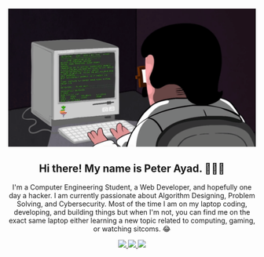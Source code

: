 ![Header](https://raw.githubusercontent.com/PeterAyad/PeterAyad/main/programming.gif)

<h2 align="center">Hi there! My name is Peter Ayad. 👋🏻🤓</h2>
<p align="center"> I'm a Computer Engineering Student, a Web Developer, and hopefully one day a hacker. 
I am currently passionate about Algorithm Designing, Problem Solving, and Cybersecurity.
Most of the time I am on my laptop coding, developing, and building things but when I'm not, you can find me on the exact same laptop either learning a new topic related to computing, gaming, or watching sitcoms. 😂</p>
<div align="center">

<a href="https://www.linkedin.com/in/PeterAyad/">
  <img width="30px" src="https://www.flaticon.com/svg/static/icons/svg/174/174857.svg" draggable="false" />
</a>
<a href="https://www.instagram.com/petermichaelll/">
  <img width="30px" src="https://www.flaticon.com/svg/static/icons/svg/2111/2111463.svg" draggable="false" />
</a>
<a href="https://www.hackerrank.com/PeterAyad/">
  <img width="30px" src="https://img.icons8.com/windows/32/26e07f/hackerrank.png" draggable="false" />
</a>


</div>
